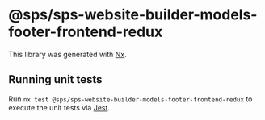 # @sps/sps-website-builder-models-footer-frontend-redux

This library was generated with [Nx](https://nx.dev).

## Running unit tests

Run `nx test @sps/sps-website-builder-models-footer-frontend-redux` to execute the unit tests via [Jest](https://jestjs.io).
